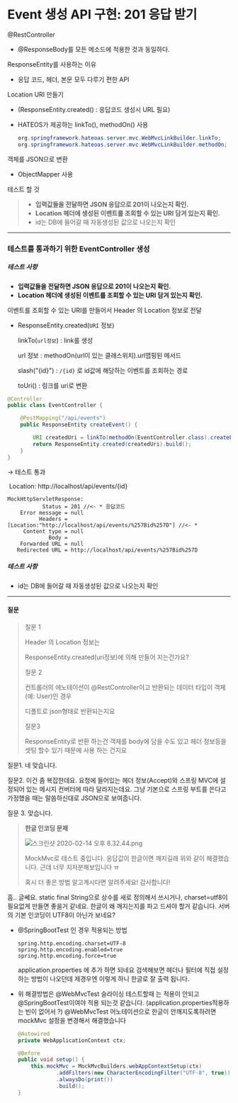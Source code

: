 # Event 생성 API 구현: 201 응답 받기

@RestController

* @ResponseBody를 모든 메소드에 적용한 것과 동일하다.

ResponseEntity를 사용하는 이유

* 응답 코드, 헤더, 본문 모두 다루기 편한 API

Location URI 만들기

* (ResponseEntity.created() : 응답코드 생성시 URL 필요)

* HATEOS가 제공하는 linkTo(), methodOn() 사용

  ```java
  org.springframework.hateoas.server.mvc.WebMvcLinkBuilder.linkTo;
  org.springframework.hateoas.server.mvc.WebMvcLinkBuilder.methodOn;
  ```

객체를 JSON으로 변환

* ObjectMapper 사용

테스트 할 것

> * **입력값들을 전달하면 JSON 응답으로 201이 나오는지 확인.**
> * **Location 헤더에 생성된 이벤트를 조회할 수 있는 URI 담겨 있는지 확인.**
> * id는 DB에 들어갈 때 자동생성된 값으로 나오는지 확인

---

### 테스트를 통과하기 위한 EventController 생성

##### 테스트 사항

* **입력값들을 전달하면 JSON 응답으로 201이 나오는지 확인.**
* **Location 헤더에 생성된 이벤트를 조회할 수 있는 URI 담겨 있는지 확인.**



이벤트를 조회할 수 있는 URI를 만들어서 Header 의 Location 정보로 전달

* ResponseEntity.created(`URI` 정보)

  linkTo(`url정보`) : link를 생성

  url 정보 : methodOn(url이 있는 클래스위치).url맵핑된 메서드

  slash("{id}") : `/{id}` 로 id값에 해당하는 이벤트를 조회하는 경로

  toUri() : 링크를 uri로 변환

```java
@Controller
public class EventController {

    @PostMapping("/api/events")
    public ResponseEntity createEvent() {

        URI createdUri = linkTo(methodOn(EventController.class).createEvent()).slash("{id}").toUri();
        return ResponseEntity.created(createdUri).build();
    }
}
```

→ 테스트 통과

​	Location: http://localhost/api/events/{id}

```
MockHttpServletResponse:
           Status = 201 //<- * 응답코드
    Error message = null
          Headers = [Location:"http://localhost/api/events/%257Bid%257D"] //<- * 
     Content type = null
             Body = 
    Forwarded URL = null
   Redirected URL = http://localhost/api/events/%257Bid%257D
```



##### 테스트 사항

* id는 DB에 들어갈 때 자동생성된 값으로 나오는지 확인



---

#### 질문

> 질문 1
>
> Header 의 Location 정보는
>
> ResponseEntity.created(uri정보)에 의해 만들어 지는건가요?
>
> 질문 2
>
> 컨트롤러의 에노테이션이 @RestController이고 반환되는 데이터 타입이 객체(예: User)인 경우
>
> 디폴트로 json형태로 반환되는지요
>
> 질문3
>
> ResponseEntity로 반환 하는건 객체를 body에 담을 수도 있고 헤더 정보등을 셋팅 할수 있기 때문에 사용 하는 건지요

질문1. 네 맞습니다.

질문2. 이건 좀 복잡한데요. 요청에 들어있는 헤더 정보(Accept)와 스프링 MVC에 설정되어 있는 메시지 컨버터에 따라 달라지는데요. 그냥 기본으로 스프링 부트를 쓴다고 가정했을 때는 말씀하신대로 JSON으로 보여줍니다.

질문 3. 맞습니다.

> **한글 인코딩 문제**
>
> ![스크린샷 2020-02-14 오후 8.32.44.png](images/%E1%84%89%E1%85%B3%E1%84%8F%E1%85%B3%E1%84%85%E1%85%B5%E1%86%AB%E1%84%89%E1%85%A3%E1%86%BA%202020-02-14%20%E1%84%8B%E1%85%A9%E1%84%92%E1%85%AE%208.32.44.png)
>
> MockMvc로 테스트 중입니다. 응답값이 한글이면 깨지길래 위와 같이 해결했습니다. 근데 너무 지저분해보입니다 ㅠ
>
> 혹시 더 좋은 방법 알고계시다면 알려주세요! 감사합니다!

흠.. 글쎄요. static final String으로 상수를 새로 정의해서 쓰시거나, charset=utf8이 필요없게 만들면 좋을거 같네요. 한글이 왜 깨지는지를 파고 드셔야 할거 같습니다. 서버의 기본 인코딩이 UTF8이 아닌가 보네요?

* @SpringBootTest 인 경우 적용되는 방법

  ```properties
  spring.http.encoding.charset=UTF-8
  spring.http.encoding.enabled=true
  spring.http.encoding.force=true
  ```

  application.properties 에 추가 하면 되네요 검색해보면 헤더나 필터에 직접 설정하는 방법이 나오던데 제경우엔 이렇게 하니 한글로 잘 출력 됩니다.

* 위 해결방법은 @WebMvcTest 슬라이싱 테스트할때 는 적용이 안되고 @SpringBootTest이여야 적용 되는것 같습니다. (application.properties적용하는 빈이 없어서 ?) @WebMvcTest 어노테이션으로 한글이 안깨지도록하려면 mockMvc 설정을 변경해서 해결했습니다

  ```java
  @Autowired
  private WebApplicationContext ctx;
  
  @Before
  public void setup() {
      this.mockMvc = MockMvcBuilders.webAppContextSetup(ctx)
              .addFilters(new CharacterEncodingFilter("UTF-8", true))  // 필터 추가
              .alwaysDo(print())
              .build();
  }
  ```


